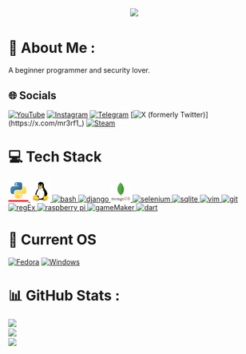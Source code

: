 <html>

<h1 align="center">
    <img src="https://readme-typing-svg.herokuapp.com/?font=Righteous&size=35&center=true&vCenter=true&width=500&height=70&duration=4000&lines=Hello!+Friend👋;+I'm+Erfan!;A+love+to+learn+person;" />
</h1>

# 💫 About Me :
A beginner programmer and security lover.

## 🌐 Socials
[![YouTube](https://img.shields.io/badge/YouTube-%23FF0000.svg?logo=YouTube&logoColor=white)](https://www.youtube.com/@c0duter) [![Instagram](https://img.shields.io/badge/Instagram-%23E4405F.svg?logo=Instagram&logoColor=white)](https://instagram.com/Mr3rf1) [![Telegram](https://img.shields.io/badge/Telegram-2CA5E0?logo=telegram&logoColor=white)](https://t.me/Mr3rf1) [![X (formerly Twitter)](https://img.shields.io/twitter/url?url=https%3A%2F%2Fx.com%2FMr3rf1_)](https://x.com/mr3rf1_) [![Steam](https://img.shields.io/badge/Steam-000000?logo=steam&logoColor=white)](https://steamcommunity.com/id/Mr3rf1/)


# 💻 Tech Stack
<p align="left"> <!--<a href="https://dart.dev" target="_blank" rel="noreferrer"> <img src="https://www.vectorlogo.zone/logos/dartlang/dartlang-icon.svg" alt="dart" width="40" height="40"/> </a> <a href="https://flutter.dev" target="_blank" rel="noreferrer"> <img src="https://www.vectorlogo.zone/logos/flutterio/flutterio-icon.svg" alt="flutter" width="40" height="40"/> </a>-->
 <a href="https://www.python.org" target="_blank" rel="noreferrer"> <img src="https://raw.githubusercontent.com/devicons/devicon/master/icons/python/python-original.svg" style="border:4px solid red;  border-width: 0 0 3px 0;" alt="python" width="40" height="40"/> </a>
 <a href="https://www.linux.org/" target="_blank" rel="noreferrer"> <img src="https://raw.githubusercontent.com/devicons/devicon/master/icons/linux/linux-original.svg" alt="linux" width="40" height="40"/> </a>
<!-- <a href="https://fedoraproject.org/" target="_blank" rel="noreferrer"> <img src="https://upload.wikimedia.org/wikipedia/commons/3/3f/Fedora_logo.svg" alt="fedora" width="40" height="40"/> </a>-->
 <a href="https://www.gnu.org/software/bash/" target="_blank" rel="noreferrer"> <img src="https://d33wubrfki0l68.cloudfront.net/a1da522d0a3057a1bc3fb411fcbbf57a447c1146/65e71/img/symbol/svg/full_colored_dark.svg" alt="bash" width="40" height="40"/> </a>
<a href="https://www.djangoproject.com/" target="_blank" rel="noreferrer"> <img src="https://www.svgrepo.com/show/353657/django-icon.svg" alt="django" width="40" height="40"/> </a>
 <a href="https://www.mongodb.com/" target="_blank" rel="noreferrer"> <img src="https://raw.githubusercontent.com/devicons/devicon/master/icons/mongodb/mongodb-original-wordmark.svg" alt="mongodb" width="40" height="40"/> </a>
 <a href="https://www.selenium.dev" target="_blank" rel="noreferrer"> <img src="https://raw.githubusercontent.com/detain/svg-logos/780f25886640cef088af994181646db2f6b1a3f8/svg/selenium-logo.svg" alt="selenium" width="40" height="40"/> </a>
 <a href="https://www.sqlite.org/" target="_blank" rel="noreferrer"> <img src="https://www.vectorlogo.zone/logos/sqlite/sqlite-icon.svg" alt="sqlite" width="40" height="40"/> </a> 
 <a href="https://www.vim.org" target="_blank" rel="noreferrer"> <img src="https://cdn.freebiesupply.com/logos/large/2x/vim-logo-png-transparent.png" alt="vim" width="40" height="40"/> </a>
  <a href="https://git-scm.com/" target="_blank" rel="noreferrer"> <img src="https://www.vectorlogo.zone/logos/git-scm/git-scm-icon.svg" alt="git" width="40" height="40"/> </a>
 <a href="https://regexr.com/" target="_blank" rel="noreferrer"> <img src="https://user-images.githubusercontent.com/5418178/175823766-9cdf850f-d5c0-49e4-b018-d515609a4f34.png" alt="regEx" width="40" height="40"/> </a>
 <a href="https://www.raspberrypi.com/" target="_blank" rel="noreferrer"> <img src="https://www.andrerinas.de/fileadmin/_processed_/3/3/csm_raspberry_14520f3d4b.png" alt="raspberry pi" width="40" height="40"/> </a>
 <a href="https://gamemaker.io" target="_blank" rel="noreferrer"> <img src="https://upload.wikimedia.org/wikipedia/commons/9/9e/Gamemaker_language.png" alt="gameMaker" width="40" height="40"/> </a>
<a href="https://t.me" target="_blank" rel="noreferrer"> <img src="https://www.vectorlogo.zone/logos/telegram/telegram-tile.svg" alt="dart" width="40" height="40"/> </a> </p>

# 👕 Current OS

[![Fedora](https://img.shields.io/badge/Fedora-294172?style=for-the-badge&logo=fedora&logoColor=white)](https://fedoraproject.org/) [![Windows](https://img.shields.io/badge/Windows-0078D6?style=for-the-badge&logo=windows&logoColor=white)](https://microsoft.com)


<!-- ![Python](https://img.shields.io/badge/python-3670A0?style=for-the-badge&logo=python&logoColor=ffdd54) ![MongoDB](https://img.shields.io/badge/MongoDB-%234ea94b.svg?style=for-the-badge&logo=mongodb&logoColor=white) ![SQLite](https://img.shields.io/badge/sqlite-%2307405e.svg?style=for-the-badge&logo=sqlite&logoColor=white) -->
# 📊 GitHub Stats :
![](https://github-readme-stats.vercel.app/api?username=mr3rf1&theme=radical&hide_border=false&include_all_commits=false&count_private=false)<br/>
![](https://github-readme-streak-stats.herokuapp.com/?user=mr3rf1&theme=radical&hide_border=false)<br/>
![](https://github-readme-stats.vercel.app/api/top-langs/?username=mr3rf1&theme=radical&hide_border=false&include_all_commits=false&count_private=false&layout=compact)

</html>

<!-- ### Hi there 👋
# Welcom to my github page ❤️
### Abilities
- Python
- Python-requests
- Python-tkinter
- Python-telethon
- Python-ptb
- Python-selenium
- Sqlite3
- MongoDB

[My Telegram](http://t.me/mr3rf1)

<!--
**mr3rf1/mr3rf1** is a ✨ _special_ ✨ repository because its `README.md` (this file) appears on your GitHub profile.

Here are some ideas to get you started:

- 🔭 I’m currently working on ...
- 🌱 I’m currently learning ...
- 👯 I’m looking to collaborate on ...
- 🤔 I’m looking for help with ...
- 💬 Ask me about ...
- 📫 How to reach me: ...
- 😄 Pronouns: ...
- ⚡ Fun fact: ...
-->
